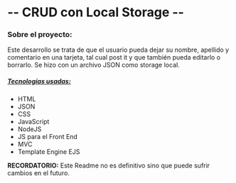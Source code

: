 # -- CRUD con Local Storage --

### Sobre el proyecto:
Este desarrollo se trata de que el usuario pueda dejar su nombre, apellido y comentario en una tarjeta, tal cual post it y que también pueda editarlo o borrarlo. Se hizo con un archivo JSON como storage local. 

<u><h5>Tecnologías usadas:</h5></u>
- HTML
- JSON
- CSS
- JavaScript
- NodeJS
- JS para el Front End
- MVC
- Template Engine EJS


**RECORDATORIO:** Este Readme no es definitivo sino que puede sufrir cambios en el futuro. 
